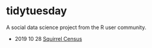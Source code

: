 # tidytuesday
A social data science project from the R user community.

* 2019 10 28 [Squirrel Census](squirrel_census_files/squirrel_census.md)

